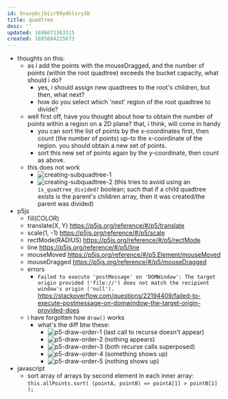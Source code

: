 ```yaml
---
id: 5nuxybcjbiir99ydklsry3b
title: quadtree
desc: ''
updated: 1696071363315
created: 1695884225673
---
```


- thoughts on this:
  - as i add the points with the mouseDragged, and the number of points (within the root quadtree) exceeds the bucket capacity, what should i do?
    - yes, i should assign new quadtrees to the root's children, but then, what next?
    - how do you select which 'next' region of the root quadtree to divide?
  - well first off, have you thought about how to obtain the number of points within a region on a 2D plane? that, i think, will come in handy
    - you can sort the list of points by the x-coordinates first, then count (the number of points) up-to the x-coordinate of the region. you should obtain a new set of points.
    - sort this new set of points again by the y-coordinate, then count as above. 
  - this does not work
    - ![creating-subquadtree-1](/assets/images/creating-subquadtree-1.png)
    - ![creating-subquadtree-2](/assets/images/creating-subquadtree-2.png) (this tries to avoid using an `is_quadtree_divided?` boolean; such that if a child quadtree exists is the parent's children array, then it was created/the parent was divided)
- p5js
  - fill(COLOR)
  - translate(X, Y) https://p5js.org/reference/#/p5/translate
  - scale(1, -1) https://p5js.org/reference/#/p5/scale
  - rectMode(RADIUS) https://p5js.org/reference/#/p5/rectMode
  - line https://p5js.org/reference/#/p5/line
  - mouseMoved https://p5js.org/reference/#/p5.Element/mouseMoved
  - mouseDragged https://p5js.org/reference/#/p5/mouseDragged
  - errors
    - `Failed to execute 'postMessage' on 'DOMWindow': The target origin provided ('file://') does not match the recipient window's origin ('null').` https://stackoverflow.com/questions/22194409/failed-to-execute-postmessage-on-domwindow-the-target-origin-provided-does
  - i have forgotten how `draw()` works
    - what's the diff btw these:
      - ![p5-draw-order-1](/assets/images/p5-draw-order-1.png) (last call to recurse doesn't appear)
      - ![p5-draw-order-2](/assets/images/p5-draw-order-2.png) (nothing appears)
      - ![p5-draw-order-3](/assets/images/p5-draw-order-3.png) (both recurse calls superposed)
      - ![p5-draw-order-4](/assets/images/p5-draw-order-4.png) (something shows up)
      - ![p5-draw-order-5](/assets/images/p5-draw-order-5.png) (nothing shows up)
- javascript
  - sort array of arrays by second element in each inner array: `this.allPoints.sort( (pointA, pointB) => pointA[1] > pointB[1] );`
